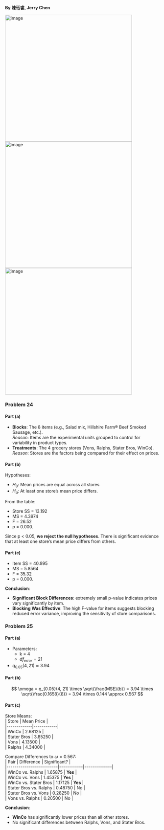 **By 陳珏睿, Jerry Chen**

<img width="414" alt="image" src="https://github.com/user-attachments/assets/fb95cebc-5ab4-481e-92aa-a52197cfc8b1" />
<img width="414" alt="image" src="https://github.com/user-attachments/assets/26cff4f1-4bc4-4b97-bb8a-a6efe5cd70cd" />
<img width="414" alt="image" src="https://github.com/user-attachments/assets/02a7c984-7532-45c0-ad48-de092679c363" />

### Problem 24

#### Part (a)
- **Blocks**: The 8 items (e.g., Salad mix, Hillshire Farm® Beef Smoked Sausage, etc.).  
  *Reason*: Items are the experimental units grouped to control for variability in product types.  
- **Treatments**: The 4 grocery stores (Vons, Ralphs, Stater Bros, WinCo).  
  *Reason*: Stores are the factors being compared for their effect on prices.  

#### Part (b)
Hypotheses:  
- $H_0$: Mean prices are equal across all stores 
- $H_a$: At least one store’s mean price differs.  

From the table:  
- Store SS = 13.192
- MS = 4.3974
- F = 26.52
- p = 0.000.  

Since p < 0.05\, **we reject the null hypotheses**. There is significant evidence that at least one store’s mean price differs from others.  

#### Part (c)

- Item SS = 40.995
- MS = 5.8564
- F = 35.32
- p = 0.000.  

**Conclusion**:  
- **Significant Block Differences**: extremely small p-value indicates prices vary significantly by item.  
- **Blocking Was Effective**: The high F-value for items suggests blocking reduced error variance, improving the sensitivity of store comparisons.  

### Problem 25
#### Part (a)
- Parameters:  
  - k = 4 
  - $df_{error} = 21$  
- $q_{0.05}(4,21) \approx 3.94$

#### Part (b) 

$$
\omega = q_{0.05}(4, 21) \times \sqrt{\frac{MSE}{b}} = 3.94 \times \sqrt{\frac{0.1658}{8}} = 3.94 \times 0.144 \approx 0.567
$$  

#### Part (c)  
Store Means:  
| Store       | Mean Price |  
|-------------|------------|  
| WinCo       | 2.68125    |  
| Stater Bros | 3.85250    |  
| Vons        | 4.13500    |  
| Ralphs      | 4.34000    |  

Compare Differences to $\omega = 0.567$:  
| Pair                     | Difference | Significant? |  
|--------------------------|------------|--------------|  
| WinCo vs. Ralphs         | 1.65875    | **Yes**      |  
| WinCo vs. Vons           | 1.45375    | **Yes**      |  
| WinCo vs. Stater Bros    | 1.17125    | **Yes**      |  
| Stater Bros vs. Ralphs   | 0.48750    | No           |  
| Stater Bros vs. Vons     | 0.28250    | No           |  
| Vons vs. Ralphs          | 0.20500    | No           |  

**Conclusion**:  
- **WinCo** has significantly lower prices than all other stores.  
- No significant differences between Ralphs, Vons, and Stater Bros.  

